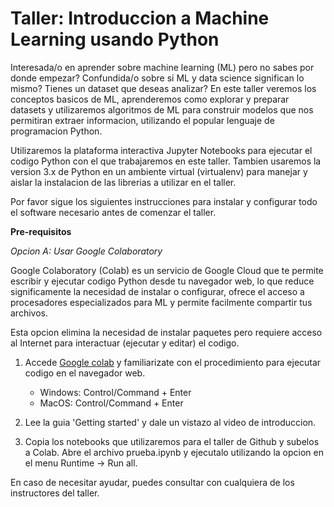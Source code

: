 # Taller: Introduccion a Machine Learning usando Python

Interesada/o en aprender sobre machine learning (ML) pero no sabes por donde empezar? Confundida/o sobre si ML y data science significan lo mismo? Tienes un dataset que deseas analizar? En este taller veremos los conceptos basicos de ML, aprenderemos como explorar y preparar datasets y utilizaremos algoritmos de ML para construir modelos que nos permitiran extraer informacion, utilizando el popular lenguaje de programacion Python.

Utilizaremos la plataforma interactiva Jupyter Notebooks para ejecutar el codigo Python con el que trabajaremos en este taller. Tambien usaremos la version 3.x de Python en un ambiente virtual (virtualenv) para manejar y aislar la instalacion de las librerias a utilizar en el taller.

Por favor sigue los siguientes instrucciones para instalar y configurar todo el software necesario antes de comenzar el taller.

__Pre-requisitos__

*Opcion A: Usar Google Colaboratory*

Google Colaboratory (Colab) es un servicio de Google Cloud que te permite escribir y ejecutar codigo Python desde tu navegador web, lo que reduce significamente la necesidad de instalar o configurar, ofrece el acceso a procesadores especializados para ML y permite facilmente compartir tus archivos.

Esta opcion elimina la necesidad de instalar paquetes pero requiere acceso al Internet para interactuar (ejecutar y editar) el codigo.

1. Accede [Google colab](https://colab.research.google.com/notebooks/welcome.ipynb) y familiarizate con el procedimiento para ejecutar codigo en el navegador web.
   - Windows: Control/Command + Enter
   - MacOS: Control/Command + Enter
   
2. Lee la guia 'Getting started' y dale un vistazo al video de introduccion.

3. Copia los notebooks que utilizaremos para el taller de Github y subelos a Colab. Abre el archivo prueba.ipynb y ejecutalo utilizando la opcion en el menu Runtime -> Run all.

En caso de necesitar ayudar, puedes consultar con cualquiera de los instructores del taller.
